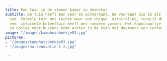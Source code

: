 ```yaml
---
title: Een tuin in de stenen kamer in deventer
subtitle: De tuin heeft een voor en achterkant. De Voorkant zie ik als Entree en wordt
  een  formele tuin met rechte maar ook chique  uitstraling, terwijl de achtertuin
  een  informele beleeftuin heeft met rondere vormen. Het kapschuurtje met gereedschap
  en opslag voor kussens komt achter in de tuin met daarvoor een terras.
image: "/images/kamphuisboekje03.jpg"
pictures:
- "/images/kamphuisboekje03.jpg"
- "/images/na-renovatie-2-2.jpg"

---
```

